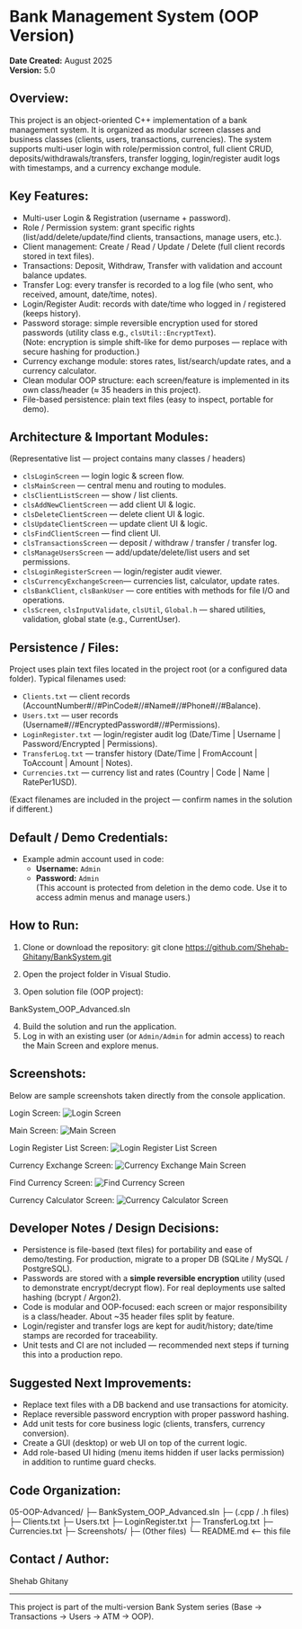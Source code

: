 Bank Management System (OOP Version)
==============================

**Date Created:** August 2025  
**Version:** 5.0

Overview:
---------
This project is an object-oriented C++ implementation of a bank management system.
It is organized as modular screen classes and business classes (clients, users, transactions, currencies).
The system supports multi-user login with role/permission control, full client CRUD, deposits/withdrawals/transfers,
transfer logging, login/register audit logs with timestamps, and a currency exchange module.

Key Features:
-------------
- Multi-user Login & Registration (username + password).  
- Role / Permission system: grant specific rights (list/add/delete/update/find clients, transactions, manage users, etc.).  
- Client management: Create / Read / Update / Delete (full client records stored in text files).  
- Transactions: Deposit, Withdraw, Transfer with validation and account balance updates.  
- Transfer Log: every transfer is recorded to a log file (who sent, who received, amount, date/time, notes).  
- Login/Register Audit: records with date/time who logged in / registered (keeps history).  
- Password storage: simple reversible encryption used for stored passwords (utility class e.g., `clsUtil::EncryptText`).  
  (Note: encryption is simple shift-like for demo purposes — replace with secure hashing for production.)  
- Currency exchange module: stores rates, list/search/update rates, and a currency calculator.  
- Clean modular OOP structure: each screen/feature is implemented in its own class/header (≈ 35 headers in this project).  
- File-based persistence: plain text files (easy to inspect, portable for demo).

Architecture & Important Modules:
---------------------------------
(Representative list — project contains many classes / headers)
- `clsLoginScreen`           — login logic & screen flow.  
- `clsMainScreen`            — central menu and routing to modules.  
- `clsClientListScreen`      — show / list clients.  
- `clsAddNewClientScreen`    — add client UI & logic.  
- `clsDeleteClientScreen`    — delete client UI & logic.  
- `clsUpdateClientScreen`    — update client UI & logic.  
- `clsFindClientScreen`      — find client UI.  
- `clsTransactionsScreen`    — deposit / withdraw / transfer / transfer log.  
- `clsManageUsersScreen`     — add/update/delete/list users and set permissions.  
- `clsLoginRegisterScreen`   — login/register audit viewer.  
- `clsCurrencyExchangeScreen`— currencies list, calculator, update rates.  
- `clsBankClient`, `clsBankUser` — core entities with methods for file I/O and operations.  
- `clsScreen`, `clsInputValidate`, `clsUtil`, `Global.h` — shared utilities, validation, global state (e.g., CurrentUser).

Persistence / Files:
--------------------
Project uses plain text files located in the project root (or a configured data folder). Typical filenames used:
- `Clients.txt`          — client records (AccountNumber#//#PinCode#//#Name#//#Phone#//#Balance).  
- `Users.txt`            — user records (Username#//#EncryptedPassword#//#Permissions).  
- `LoginRegister.txt`    — login/register audit log (Date/Time | Username | Password/Encrypted | Permissions).  
- `TransferLog.txt`      — transfer history (Date/Time | FromAccount | ToAccount | Amount | Notes).  
- `Currencies.txt`       — currency list and rates (Country | Code | Name | RatePer1USD).  

(Exact filenames are included in the project — confirm names in the solution if different.)

Default / Demo Credentials:
---------------------------
- Example admin account used in code:  
  - **Username:** `Admin`  
  - **Password:** `Admin`  
  (This account is protected from deletion in the demo code. Use it to access admin menus and manage users.)

How to Run:
-----------
1. Clone or download the repository:
git clone https://github.com/Shehab-Ghitany/BankSystem.git

2. Open the project folder in Visual Studio.  
3. Open solution file (OOP project):  


BankSystem_OOP_Advanced.sln

4. Build the solution and run the application.  
5. Log in with an existing user (or `Admin/Admin` for admin access) to reach the Main Screen and explore menus.


Screenshots:
------------
Below are sample screenshots taken directly from the console application.

Login Screen:
![Login Screen](Screenshots/login-screen.png)

Main Screen:
![Main Screen](Screenshots/main-screen.png)

Login Register List Screen:
![Login Register List Screen](Screenshots/login-register-list-screen.png)

Currency Exchange Screen:
![Currency Exchange Main Screen](Screenshots/currency-exchange-main-screen.png)

Find Currency Screen:
![Find Currency Screen](Screenshots/find-currency-screen.png)

Currency Calculator Screen:
![Currency Calculator Screen](Screenshots/currency-calculator-screen.png)

Developer Notes / Design Decisions:
-----------------------------------
- Persistence is file-based (text files) for portability and ease of demo/testing. For production, migrate to a proper DB (SQLite / MySQL / PostgreSQL).  
- Passwords are stored with a **simple reversible encryption** utility (used to demonstrate encrypt/decrypt flow). For real deployments use salted hashing (bcrypt / Argon2).  
- Code is modular and OOP-focused: each screen or major responsibility is a class/header. About ~35 header files split by feature.  
- Login/register and transfer logs are kept for audit/history; date/time stamps are recorded for traceability.  
- Unit tests and CI are not included — recommended next steps if turning this into a production repo.

Suggested Next Improvements:
---------------------------
- Replace text files with a DB backend and use transactions for atomicity.  
- Replace reversible password encryption with proper password hashing.  
- Add unit tests for core business logic (clients, transfers, currency conversion).  
- Create a GUI (desktop) or web UI on top of the current logic.  
- Add role-based UI hiding (menu items hidden if user lacks permission) in addition to runtime guard checks.

Code Organization:
------------------------------------
05-OOP-Advanced/
├─ BankSystem_OOP_Advanced.sln
├─ (.cpp / .h files)
├─ Clients.txt
├─ Users.txt
├─ LoginRegister.txt
├─ TransferLog.txt
├─ Currencies.txt
├─ Screenshots/
├─ (Other files)
└─ README.md <-- this file


Contact / Author:
-----------------
Shehab Ghitany

---
This project is part of the multi-version Bank System series (Base → Transactions → Users → ATM → OOP).
